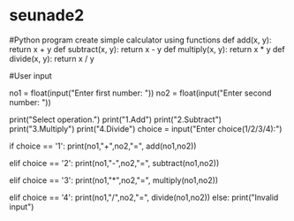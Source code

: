 # seunade2
#Python program create simple calculator using functions
def add(x, y):
   return x + y
def subtract(x, y):
   return x - y
def multiply(x, y):
   return x * y
def divide(x, y):
   return x / y

#User input

no1 = float(input("Enter first number: "))
no2 = float(input("Enter second number: "))

print("Select operation.")
print("1.Add")
print("2.Subtract")
print("3.Multiply")
print("4.Divide")
choice = input("Enter choice(1/2/3/4):")

if choice == '1':
   print(no1,"+",no2,"=", add(no1,no2))

elif choice == '2':
   print(no1,"-",no2,"=", subtract(no1,no2))

elif choice == '3':
   print(no1,"*",no2,"=", multiply(no1,no2))

elif choice == '4':
   print(no1,"/",no2,"=", divide(no1,no2))
else:
   print("Invalid input")
